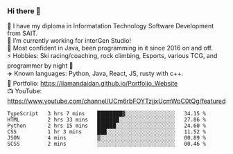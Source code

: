 ### Hi there 👋  
🏫 I have my diploma in Informatation Technology Software Development from SAIT.  
🔭 I’m currently working for interGen Studio!  
💬 Most confident in Java, been programming in it since 2016 on and off.    
⚡ Hobbies: Ski racing/coaching, rock climbing, Esports, various TCG, and programmer by night 🦉    
✈️ Known languages: Python, Java, React, JS, rusty with c++.     
🥇 Portfolio: https://liamandaidan.github.io/Portfolio_Website  
📺 YouTube: https://www.youtube.com/channel/UCm6rbFOYTzjjxUcmWpC0tQg/featured

<!--START_SECTION:waka-->

```text
TypeScript   3 hrs 7 mins    ████████▓░░░░░░░░░░░░░░░░   34.15 %
HTML         2 hrs 33 mins   ███████░░░░░░░░░░░░░░░░░░   27.86 %
Python       2 hrs 15 mins   ██████░░░░░░░░░░░░░░░░░░░   24.60 %
CSS          1 hr 3 mins     ███░░░░░░░░░░░░░░░░░░░░░░   11.52 %
JSON         4 mins          ▒░░░░░░░░░░░░░░░░░░░░░░░░   00.89 %
SCSS         2 mins          ░░░░░░░░░░░░░░░░░░░░░░░░░   00.46 %
```

<!--END_SECTION:waka-->

